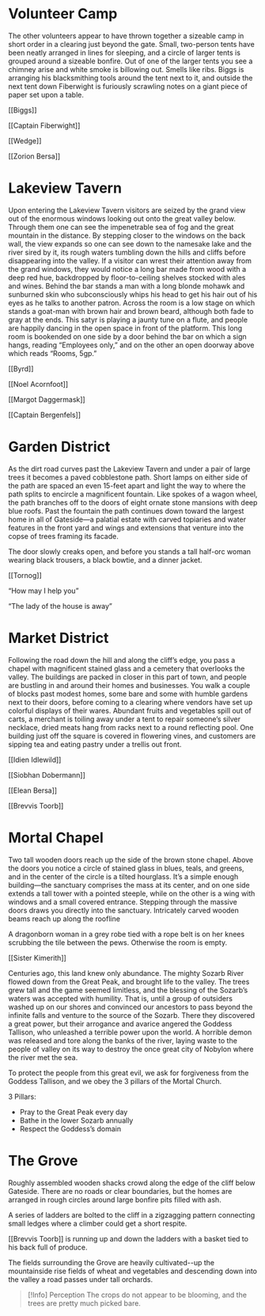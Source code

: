 # Volunteer Camp

The other volunteers appear to have thrown together a sizeable camp in short order in a clearing just beyond the gate. Small, two-person tents have been neatly arranged in lines for sleeping, and a circle of larger tents is grouped around a sizeable bonfire. Out of one of the larger tents you see a chimney arise and white smoke is billowing out. Smells like ribs. Biggs is arranging his blacksmithing tools around the tent next to it, and outside the next tent down Fiberwight is furiously scrawling notes on a giant piece of paper set upon a table.

[[Biggs]] 

[[Captain Fiberwight]] 

[[Wedge]] 

[[Zorion Bersa]] 

# Lakeview Tavern

Upon entering the Lakeview Tavern visitors are seized by the grand view out of the enormous windows looking out onto the great valley below. Through them one can see the impenetrable sea of fog and the great mountain in the distance. By stepping closer to the windows on the back wall, the view expands so one can see down to the namesake lake and the river sired by it, its rough waters tumbling down the hills and cliffs before disappearing into the valley. If a visitor can wrest their attention away from the grand windows, they would notice a long bar made from wood with a deep red hue, backdropped by floor-to-ceiling shelves stocked with ales and wines. Behind the bar stands a man with a long blonde mohawk and sunburned skin who subconsciously whips his head to get his hair out of his eyes as he talks to another patron. Across the room is a low stage on which stands a goat-man with brown hair and brown beard, although both fade to gray at the ends. This satyr is playing a jaunty tune on a flute, and people are happily dancing in the open space in front of the platform. This long room is bookended on one side by a door behind the bar on which a sign hangs, reading “Employees only,” and on the other an open doorway above which reads “Rooms, 5gp.”

[[Byrd]] 

[[Noel Acornfoot]] 

[[Margot Daggermask]] 

[[Captain Bergenfels]] 

# Garden District

As the dirt road curves past the Lakeview Tavern and under a pair of large trees it becomes a paved cobblestone path. Short lamps on either side of the path are spaced an even 15-feet apart and light the way to where the path splits to encircle a magnificent fountain. Like spokes of a wagon wheel, the path branches off to the doors of eight ornate stone mansions with deep blue roofs. Past the fountain the path continues down toward the largest home in all of Gateside—a palatial estate with carved topiaries and water features in the front yard and wings and extensions that venture into the copse of trees framing its facade.

The door slowly creaks open, and before you stands a tall half-orc woman wearing black trousers, a black bowtie, and a dinner jacket.

[[Tornog]] 

“How may I help you”

“The lady of the house is away”

# Market District

Following the road down the hill and along the cliff’s edge, you pass a chapel with magnificent stained glass and a cemetery that overlooks the valley. The buildings are packed in closer in this part of town, and people are bustling in and around their homes and businesses. You walk a couple of blocks past modest homes, some bare and some with humble gardens next to their doors, before coming to a clearing where vendors have set up colorful displays of their wares. Abundant fruits and vegetables spill out of carts, a merchant is toiling away under a tent to repair someone’s silver necklace, dried meats hang from racks next to a round reflecting pool. One building just off the square is covered in flowering vines, and customers are sipping tea and eating pastry under a trellis out front.

[[Idien Idlewild]] 

[[Siobhan Dobermann]] 

[[Elean Bersa]] 

[[Brevvis Toorb]] 

# Mortal Chapel

Two tall wooden doors reach up the side of the brown stone chapel. Above the doors you notice a circle of stained glass in blues, teals, and greens, and in the center of the circle is a tilted hourglass. It’s a simple enough building—the sanctuary comprises the mass at its center, and on one side extends a tall tower with a pointed steeple, while on the other is a wing with windows and a small covered entrance. Stepping through the massive doors draws you directly into the sanctuary. Intricately carved wooden beams reach up along the roofline

A dragonborn woman in a grey robe tied with a rope belt is on her knees scrubbing the tile between the pews. Otherwise the room is empty.

[[Sister Kimerith]] 

Centuries ago, this land knew only abundance. The mighty Sozarb River flowed down from the Great Peak, and brought life to the valley. The trees grew tall and the game seemed limitless, and the blessing of the Sozarb’s waters was accepted with humility. That is, until a group of outsiders washed up on our shores and convinced our ancestors to pass beyond the infinite falls and venture to the source of the Sozarb. There they discovered a great power, but their arrogance and avarice angered the Goddess Tallison, who unleashed a terrible power upon the world. A horrible demon was released and tore along the banks of the river, laying waste to the people of valley on its way to destroy the once great city of Nobylon where the river met the sea.

To protect the people from this great evil, we ask for forgiveness from the Goddess Tallison, and we obey the 3 pillars of the Mortal Church.

3 Pillars:

- Pray to the Great Peak every day
- Bathe in the lower Sozarb annually
- Respect the Goddess’s domain

# The Grove

Roughly assembled wooden shacks crowd along the edge of the cliff below Gateside. There are no roads or clear boundaries, but the homes are arranged in rough circles around large bonfire pits filled with ash.

A series of ladders are bolted to the cliff in a zigzagging pattern connecting small ledges where a climber could get a short respite.

[[Brevvis Toorb]] is running up and down the ladders with a basket tied to his back full of produce.

The fields surrounding the Grove are heavily cultivated--up the mountainside rise fields of wheat and vegetables and descending down into the valley a road passes under tall orchards.


> [!Info] Perception
> The crops do not appear to be blooming, and the trees are pretty much picked bare.


